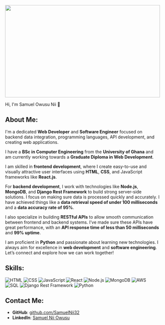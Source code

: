 <img src="https://raw.githubusercontent.com/SamuelNii32/SamuelNii32/main/DALL%C2%B7E%202025-03-08%2000.16.01%20-%20A%20sleek%20and%20modern%20banner%20design%20for%20a%20GitHub%20profile.%20The%20banner%20should%20feature%20a%20minimalist%20and%20clean%20aesthetic%20with%20a%20subtle%20gradient%20background%2C%20i.jpg" width="100%" height="300px">

Hi, I'm Samuel Owusu Nii 👋

## About Me:
I'm a dedicated **Web Developer** and **Software Engineer** focused on backend data integration, programming languages, API development, and creating web applications.

I have a **BSc in Computer Engineering** from the **University of Ghana** and am currently working towards a **Graduate Diploma in Web Development**.

I am skilled in **frontend development**, where I create easy-to-use and visually attractive user interfaces using **HTML**, **CSS**, and JavaScript frameworks like **React.js**.

For **backend development**, I work with technologies like **Node.js**, **MongoDB**, and **Django Rest Framework** to build strong server-side solutions. I focus on making sure data is processed quickly and accurately. I have achieved things like a **data retrieval speed of under 100 milliseconds** and a **data accuracy rate of 95%**.

I also specialize in building **RESTful APIs** to allow smooth communication between frontend and backend systems. I’ve made sure these APIs have great performance, with an **API response time of less than 50 milliseconds** and **99% uptime**.

I am proficient in **Python** and passionate about learning new technologies. I always aim for excellence in **web development** and **software engineering**. Let’s connect and explore how we can work together!


## Skills:
![HTML](https://img.shields.io/badge/-HTML-E34F26?style=flat-square&logo=html5&logoColor=white)
![CSS](https://img.shields.io/badge/-CSS-1572B6?style=flat-square&logo=css3&logoColor=white)
![JavaScript](https://img.shields.io/badge/-JavaScript-F7DF1E?style=flat-square&logo=javascript&logoColor=black)
![React](https://img.shields.io/badge/-React-61DAFB?style=flat-square&logo=react&logoColor=black)
![Node.js](https://img.shields.io/badge/-Node.js-339933?style=flat-square&logo=node.js&logoColor=white)
![MongoDB](https://img.shields.io/badge/-MongoDB-47A248?style=flat-square&logo=mongodb&logoColor=white)
![AWS](https://img.shields.io/badge/-AWS-232F3E?style=flat-square&logo=amazonaws&logoColor=white)
![SQL](https://img.shields.io/badge/-SQL-00758F?style=flat-square&logo=postgresql&logoColor=white)
![Django Rest Framework](https://img.shields.io/badge/-Django%20Rest%20Framework-092E20?style=flat-square&logo=django&logoColor=white)
![Python](https://img.shields.io/badge/-Python-3776AB?style=flat-square&logo=python&logoColor=white)



## Contact Me:
- **GitHub**: [github.com/SamuelNii32](https://github.com/SamuelNii32)
- **LinkedIn**: [Samuel Nii Owusu](https://www.linkedin.com/in/samuel-nii-owusu-909832239)
